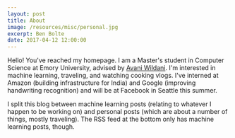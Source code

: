 ```yaml
---
layout: post
title: About
image: /resources/misc/personal.jpg
excerpt: Ben Bolte
date: 2017-04-12 12:00:00
---
```


Hello! You've reached my homepage. I am a Master's student in Computer Science at Emory University, advised by [Avani Wildani](http://mathcs.emory.edu/~avani). I'm interested in machine learning, traveling, and watching cooking vlogs. I've interned at Amazon (building infrastructure for India) and Google (improving handwriting recognition) and will be at Facebook in Seattle this summer.

I split this blog between machine learning posts (relating to whatever I happen to be working on) and personal posts (which are about a number of things, mostly traveling). The RSS feed at the bottom only has machine learning posts, though.
